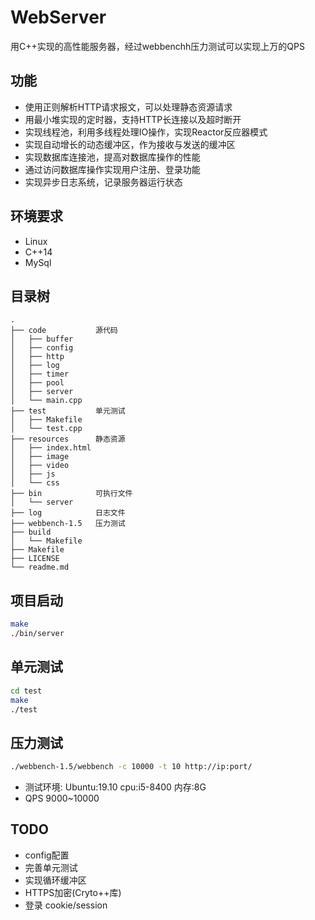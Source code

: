 # WebServer
用C++实现的高性能服务器，经过webbenchh压力测试可以实现上万的QPS

## 功能
* 使用正则解析HTTP请求报文，可以处理静态资源请求
* 用最小堆实现的定时器，支持HTTP长连接以及超时断开
* 实现线程池，利用多线程处理IO操作，实现Reactor反应器模式
* 实现自动增长的动态缓冲区，作为接收与发送的缓冲区
* 实现数据库连接池，提高对数据库操作的性能
* 通过访问数据库操作实现用户注册、登录功能
* 实现异步日志系统，记录服务器运行状态

## 环境要求
* Linux
* C++14
* MySql

## 目录树
```
.
├── code           源代码
│   ├── buffer
│   ├── config
│   ├── http
│   ├── log
│   ├── timer
│   ├── pool
│   ├── server
│   └── main.cpp
├── test           单元测试
│   ├── Makefile
│   └── test.cpp
├── resources      静态资源
│   ├── index.html
│   ├── image
│   ├── video
│   ├── js
│   └── css
├── bin            可执行文件
│   └── server
├── log            日志文件
├── webbench-1.5   压力测试
├── build          
│   └── Makefile
├── Makefile
├── LICENSE
└── readme.md
```


## 项目启动
```bash
make
./bin/server
```

## 单元测试
```bash
cd test
make
./test
```

## 压力测试
```bash
./webbench-1.5/webbench -c 10000 -t 10 http://ip:port/
```
* 测试环境: Ubuntu:19.10 cpu:i5-8400 内存:8G 
* QPS 9000~10000

## TODO
* config配置
* 完善单元测试
* 实现循环缓冲区
* HTTPS加密(Cryto++库)
* 登录 cookie/session


